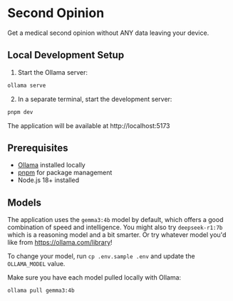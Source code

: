 # Second Opinion

Get a medical second opinion without ANY data leaving your device.

## Local Development Setup

1. Start the Ollama server:

```bash
ollama serve
```

2. In a separate terminal, start the development server:

```bash
pnpm dev
```

The application will be available at http://localhost:5173

## Prerequisites

- [Ollama](https://ollama.ai/) installed locally
- [pnpm](https://pnpm.io/) for package management
- Node.js 18+ installed

## Models

The application uses the `gemma3:4b` model by default, which offers a good combination of speed and intelligence. You might also try `deepseek-r1:7b` which is a reasoning model and a bit smarter. Or try whatever model you'd like from https://ollama.com/library!

To change your model, run `cp .env.sample .env` and update the `OLLAMA_MODEL` value.

Make sure you have each model pulled locally with Ollama:

```bash
ollama pull gemma3:4b
```
